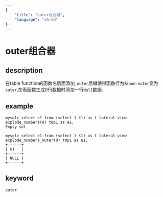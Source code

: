 ```yaml
---
{
    "title": "outer组合器",
    "language": "zh-CN"
}
---
```


<!--
Licensed to the Apache Software Foundation (ASF) under one
or more contributor license agreements.  See the NOTICE file
distributed with this work for additional information
regarding copyright ownership.  The ASF licenses this file
to you under the Apache License, Version 2.0 (the
"License"); you may not use this file except in compliance
with the License.  You may obtain a copy of the License at

  http://www.apache.org/licenses/LICENSE-2.0

Unless required by applicable law or agreed to in writing,
software distributed under the License is distributed on an
"AS IS" BASIS, WITHOUT WARRANTIES OR CONDITIONS OF ANY
KIND, either express or implied.  See the License for the
specific language governing permissions and limitations
under the License.
-->

# outer组合器

## description

在table function的函数名后面添加`_outer`后缀使得函数行为从`non-outer`变为`outer`,在表函数生成0行数据时添加一行`Null`数据。

## example

```
mysql> select e1 from (select 1 k1) as t lateral view explode_numbers(0) tmp1 as e1;
Empty set

mysql> select e1 from (select 1 k1) as t lateral view explode_numbers_outer(0) tmp1 as e1;
+------+
| e1   |
+------+
| NULL |
+------+
```
## keyword

    outer